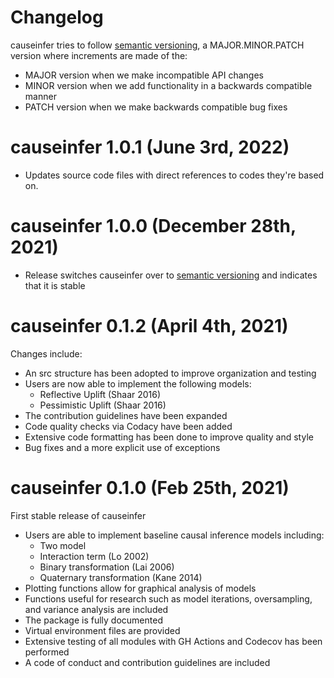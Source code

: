# Changelog

causeinfer tries to follow [semantic versioning](https://semver.org/), a MAJOR.MINOR.PATCH version where increments are made of the:

- MAJOR version when we make incompatible API changes
- MINOR version when we add functionality in a backwards compatible manner
- PATCH version when we make backwards compatible bug fixes

# causeinfer 1.0.1 (June 3rd, 2022)

- Updates source code files with direct references to codes they're based on.

# causeinfer 1.0.0 (December 28th, 2021)

- Release switches causeinfer over to [semantic versioning](https://semver.org/) and indicates that it is stable

# causeinfer 0.1.2 (April 4th, 2021)

Changes include:

- An src structure has been adopted to improve organization and testing
- Users are now able to implement the following models:
  - Reflective Uplift (Shaar 2016)
  - Pessimistic Uplift (Shaar 2016)
- The contribution guidelines have been expanded
- Code quality checks via Codacy have been added
- Extensive code formatting has been done to improve quality and style
- Bug fixes and a more explicit use of exceptions

# causeinfer 0.1.0 (Feb 25th, 2021)

First stable release of causeinfer

- Users are able to implement baseline causal inference models including:
  - Two model
  - Interaction term (Lo 2002)
  - Binary transformation (Lai 2006)
  - Quaternary transformation (Kane 2014)
- Plotting functions allow for graphical analysis of models
- Functions useful for research such as model iterations, oversampling, and variance analysis are included
- The package is fully documented
- Virtual environment files are provided
- Extensive testing of all modules with GH Actions and Codecov has been performed
- A code of conduct and contribution guidelines are included
